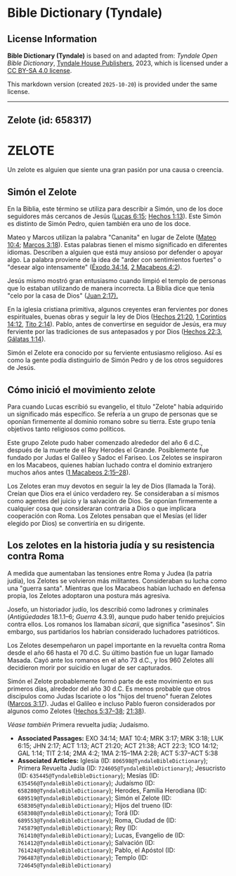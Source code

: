 # Bible Dictionary (Tyndale)

## License Information

**Bible Dictionary (Tyndale)** is based on and adapted from: _Tyndale Open Bible Dictionary_, [Tyndale House Publishers](https://tyndaleopenresources.com/), 2023, which is licensed under a [CC BY-SA 4.0 license](https://creativecommons.org/licenses/by-sa/4.0/legalcode.en).

This markdown version (created `2025-10-20`) is provided under the same license.



--------------------------------

## Zelote (id: 658317)

ZELOTE
======

Un zelote es alguien que siente una gran pasión por una causa o creencia.

Simón el Zelote
---------------

En la Biblia, este término se utiliza para describir a Simón, uno de los doce seguidores más cercanos de Jesús ([Lucas 6:15](https://ref.ly/Luke6:15); [Hechos 1:13](https://ref.ly/Acts1:13)). Este Simón es distinto de Simón Pedro, quien también era uno de los doce.

Mateo y Marcos utilizan la palabra "Cananita" en lugar de Zelote ([Mateo 10:4](https://ref.ly/Matt10:4); [Marcos 3:18](https://ref.ly/Mark3:18)). Estas palabras tienen el mismo significado en diferentes idiomas. Describen a alguien que está muy ansioso por defender o apoyar algo. La palabra proviene de la idea de "arder con sentimientos fuertes" o "desear algo intensamente" ([Éxodo 34:14](https://ref.ly/Exod34:14), [2 Macabeos 4:2](https://ref.ly/2Macc4:2)).

Jesús mismo mostró gran entusiasmo cuando limpió el templo de personas que lo estaban utilizando de manera incorrecta. La Biblia dice que tenía "celo por la casa de Dios" ([Juan 2:17\).](https://ref.ly/John2:17)

En la iglesia cristiana primitiva, algunos creyentes eran fervientes por dones espirituales, buenas obras y seguir la ley de Dios ([Hechos 21:20](https://ref.ly/Acts21:20), [1 Corintios 14:12](https://ref.ly/1Cor14:12), [Tito 2:14](https://ref.ly/Titus2:14)). Pablo, antes de convertirse en seguidor de Jesús, era muy ferviente por las tradiciones de sus antepasados y por Dios ([Hechos 22:3](https://ref.ly/Acts22:3), [Gálatas 1:14](https://ref.ly/Gal1:14)).

Simón el Zelote era conocido por su ferviente entusiasmo religioso. Así es como la gente podía distinguirlo de Simón Pedro y de los otros seguidores de Jesús.

Cómo inició el movimiento zelote
--------------------------------

Para cuando Lucas escribió su evangelio, el título "Zelote" había adquirido un significado más específico. Se refería a un grupo de personas que se oponían firmemente al dominio romano sobre su tierra. Este grupo tenía objetivos tanto religiosos como políticos.

Este grupo Zelote pudo haber comenzado alrededor del año 6 d.C., después de la muerte de el Rey Herodes el Grande. Posiblemente fue fundado por Judas el Galileo y Sadoc el Fariseo. Los Zelotes se inspiraron en los Macabeos, quienes habían luchado contra el dominio extranjero muchos años antes ([1 Macabeos 2:15–28](https://ref.ly/1Macc2:15-1Macc2:28)).

Los Zelotes eran muy devotos en seguir la ley de Dios (llamada la Torá). Creían que Dios era el único verdadero rey. Se consideraban a sí mismos como agentes del juicio y la salvación de Dios. Se oponían firmemente a cualquier cosa que consideraran contraria a Dios o que implicara cooperación con Roma. Los Zelotes pensaban que el Mesías (el líder elegido por Dios) se convertiría en su dirigente.

Los zelotes en la historia judía y su resistencia contra Roma
-------------------------------------------------------------

A medida que aumentaban las tensiones entre Roma y Judea (la patria judía), los Zelotes se volvieron más militantes. Consideraban su lucha como una "guerra santa". Mientras que los Macabeos habían luchado en defensa propia, los Zelotes adoptaron una postura más agresiva.

Josefo, un historiador judío, los describió como ladrones y criminales (*Antigüedades* 18\.1\.1–6; *Guerra* 4\.3\.9\), aunque pudo haber tenido prejuicios contra ellos. Los romanos los llamaban *sicarii*, que significa "asesinos". Sin embargo, sus partidarios los habrían considerado luchadores patrióticos.

Los Zelotes desempeñaron un papel importante en la revuelta contra Roma desde el año 66 hasta el 70 d.C. Su último bastión fue un lugar llamado Masada. Cayó ante los romanos en el año 73 d.C., y los 960 Zelotes allí decidieron morir por suicidio en lugar de ser capturados.

Simón el Zelote probablemente formó parte de este movimiento en sus primeros días, alrededor del año 30 d.C. Es menos probable que otros discípulos como Judas Iscariote o los "hijos del trueno" fueran Zelotes ([Marcos 3:17](https://ref.ly/Mark3:17)). Judas el Galileo e incluso Pablo fueron considerados por algunos como Zelotes ([Hechos 5:37–38](https://ref.ly/Acts5:37-Acts5:38); [21:38](https://ref.ly/Acts21:38)).

*Véase también* Primera revuelta judía; Judaísmo.

* **Associated Passages:** EXO 34:14; MAT 10:4; MRK 3:17; MRK 3:18; LUK 6:15; JHN 2:17; ACT 1:13; ACT 21:20; ACT 21:38; ACT 22:3; 1CO 14:12; GAL 1:14; TIT 2:14; 2MA 4:2; 1MA 2:15–1MA 2:28; ACT 5:37–ACT 5:38
* **Associated Articles:** Iglesia (ID: `806598@TyndaleBibleDictionary`); Primera Revuelta Judía (ID: `724605@TyndaleBibleDictionary`); Jesucristo (ID: `635445@TyndaleBibleDictionary`); Mesías (ID: `635456@TyndaleBibleDictionary`); Judaísmo (ID: `658280@TyndaleBibleDictionary`); Herodes, Familia Herodiana (ID: `689519@TyndaleBibleDictionary`); Simón el Zelote (ID: `658305@TyndaleBibleDictionary`); Hijos del trueno (ID: `658308@TyndaleBibleDictionary`); Torá (ID: `689553@TyndaleBibleDictionary`); Roma, Ciudad de (ID: `745879@TyndaleBibleDictionary`); Rey (ID: `761410@TyndaleBibleDictionary`); Lucas, Evangelio de (ID: `761412@TyndaleBibleDictionary`); Salvación (ID: `761424@TyndaleBibleDictionary`); Pablo, el Apóstol (ID: `796487@TyndaleBibleDictionary`); Templo (ID: `724645@TyndaleBibleDictionary`)

